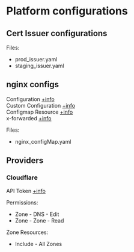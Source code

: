 # Platform configurations

## Cert Issuer configurations

Files:

* prod_issuer.yaml
* staging_issuer.yaml

## nginx configs

Configuration [+info](https://kubernetes.github.io/ingress-nginx/user-guide/nginx-configuration/configmap/)  
Custom Configuration [+info](https://kubernetes.github.io/ingress-nginx/examples/customization/custom-configuration/)  
Configmap Resource [+info](https://docs.nginx.com/nginx-ingress-controller/configuration/global-configuration/configmap-resource/)  
x-forwarded [+info](https://kubernetes.github.io/ingress-nginx/user-guide/nginx-configuration/annotations/#x-forwarded-prefix-header)  

Files:

* nginx_configMap.yaml

## Providers

### Cloudflare

API Token [+info](https://cert-manager.io/docs/configuration/acme/dns01/cloudflare/)

Permissions: 
- Zone - DNS - Edit
- Zone - Zone - Read

Zone Resources:
- Include - All Zones
